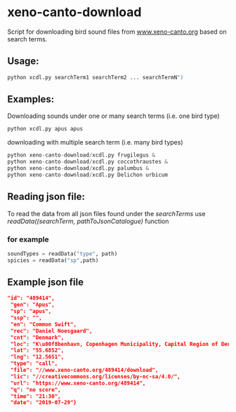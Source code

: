 xeno-canto-download
===================

Script for downloading bird sound files from www.xeno-canto.org based on search terms.

## Usage: 
```python
python xcdl.py searchTerm1 searchTerm2 ... searchTermN")
```

## Examples:
Downloading sounds under one or many search terms (i.e. one bird type)
```python
python xcdl.py apus apus
```
downloading with multiple search term (i.e. many bird types)
```python
python xeno-canto-download/xcdl.py frugilegus &
python xeno-canto-download/xcdl.py coccothraustes &
python xeno-canto-download/xcdl.py palumbus &
python xeno-canto-download/xcdl.py Delichon urbicum
```
## Reading json file:
To read the data from all json files found under the *searchTerms* use *readData((searchTerm, pathToJsonCatalogue)* function
### for example
```python
soundTypes = readData("type", path)
spicies = readData("sp",path)
```

## Example json file
```json
"id": "489414",
 "gen": "Apus",
 "sp": "apus",
 "ssp": "",
 "en": "Common Swift",
 "rec": "Daniel Noesgaard",
 "cnt": "Denmark",
 "loc": "K\u00f8benhavn, Copenhagen Municipality, Capital Region of Denmark",
 "lat": "55.6852",
 "lng": "12.5651",
 "type": "call",
 "file": "//www.xeno-canto.org/489414/download",
 "lic": "//creativecommons.org/licenses/by-nc-sa/4.0/",
 "url": "https://www.xeno-canto.org/489414",
 "q": "no score",
 "time": "21:30",
 "date": "2019-07-29"}
 ```
 
